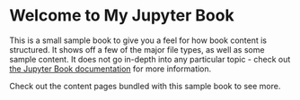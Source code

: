 # Welcome to My Jupyter Book

This is a small sample book to give you a feel for how book content is
structured.
It shows off a few of the major file types, as well as some sample content.
It does not go in-depth into any particular topic - check out [the Jupyter Book documentation](https://jupyterbook.org) for more information.



Check out the content pages bundled with this sample book to see more.

```{tableofcontents}

```
